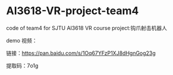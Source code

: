 # AI3618-VR-project-team4
code of team4 for SJTU AI3618 VR course project:钩爪射击机器人

demo 视频：

链接：https://pan.baidu.com/s/1Oq67YFzP1XJ8dHgnGog23g 

提取码：7o1g 
